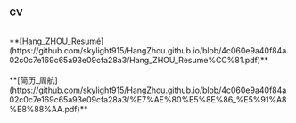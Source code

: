 ### CV
<br>
**[Hang_ZHOU_Resumé](https://github.com/skylight915/HangZhou.github.io/blob/4c060e9a40f84a02c0c7e169c65a93e09cfa28a3/Hang_ZHOU_Resume%CC%81.pdf)**
<br>
<br>
**[简历_周航](https://github.com/skylight915/HangZhou.github.io/blob/4c060e9a40f84a02c0c7e169c65a93e09cfa28a3/%E7%AE%80%E5%8E%86_%E5%91%A8%E8%88%AA.pdf)**
